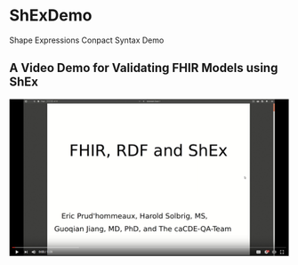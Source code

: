 ShExDemo
========

Shape Expressions Conpact Syntax Demo

## A Video Demo for Validating FHIR Models using ShEx

[![FHIR, RDF and ShEx Demo Video](https://raw.githubusercontent.com/caCDE-QA/ShEX/master/FHIR_ShEx_Demo.png)](https://youtu.be/D93_p9QAomw)
